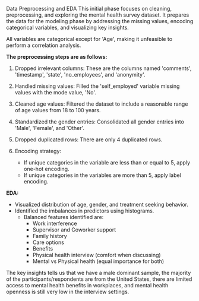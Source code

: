 
 Data Preprocessing and EDA
This initial phase focuses on cleaning, preprocessing, and exploring the mental health survey dataset. It prepares the data for the modeling phase by addressing the missing values, encoding categorical variables, and visualizing key insights.

All variables are categorical except for 'Age', making it unfeasible to perform a correlation analysis. 

**The preprocessing steps are as follows:**

1. Dropped irrelevant columns: These are the columns named 'comments', 'timestamp', 'state', 'no_employees', and 'anonymity'.
  
2. Handled missing values: Filled the 'self_employed' variable missing values with the mode value, 'No'.

3. Cleaned age values: Filtered the dataset to include a reasonable range of age values from 18 to 100 years.

4. Standardized the gender entries: Consolidated all gender entries into 'Male', 'Female', and 'Other'.

5. Dropped duplicated rows: There are only 4 duplicated rows.

6. Encoding strategy:
    - If unique categories in the variable are less than or equal to 5, apply one-hot encoding.
    - If unique categories in the variables are more than 5, apply label encoding. 


**EDA:**

- Visualized distribution of age, gender, and treatment seeking behavior.
- Identified the imbalances in predictors using histograms.
  - Balanced features identified are:
    - Work interference
    - Supervisor and Coworker support
    - Family history
    - Care options
    - Benefits
    - Physical health interview (comfort when discussing)
    - Mental vs Physical health (equal importance for both)

The key insights tells us that we have a male dominant sample, the majority of the participants/respondents are from the United States, there are limited access to mental health benefits in workplaces, and mental health openness is still very low in the interview settings.
